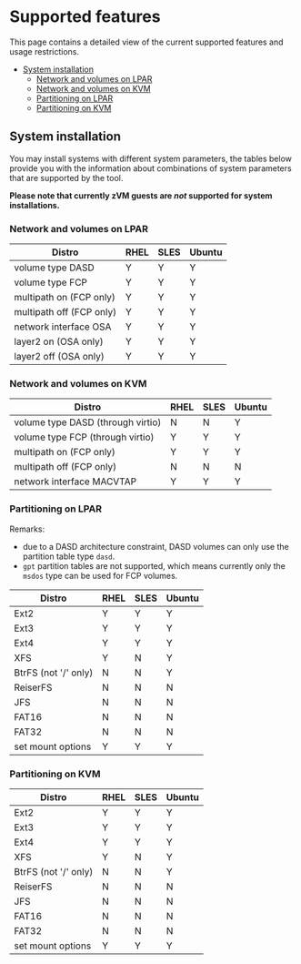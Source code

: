 <!--
Copyright 2017 IBM Corp.

Licensed under the Apache License, Version 2.0 (the "License");
you may not use this file except in compliance with the License.
You may obtain a copy of the License at

   http://www.apache.org/licenses/LICENSE-2.0

Unless required by applicable law or agreed to in writing, software
distributed under the License is distributed on an "AS IS" BASIS,
WITHOUT WARRANTIES OR CONDITIONS OF ANY KIND, either express or implied.
See the License for the specific language governing permissions and
limitations under the License.
-->
# Supported features

This page contains a detailed view of the current supported features and usage restrictions.

- [System installation](#system-installation)
    - [Network and volumes on LPAR](#network-and-volumes-on-lpar)
    - [Network and volumes on KVM](#network-and-volumes-on-kvm)
    - [Partitioning on LPAR](#partitioning-on-lpar)
    - [Partitioning on KVM](#partitioning-on-kvm)

## System installation

You may install systems with different system parameters, the tables below provide you with the information about combinations of system parameters that are supported by the tool.

**Please note that currently zVM guests are *not* supported for system installations.**

### Network and volumes on LPAR

| Distro                   | RHEL | SLES | Ubuntu |
| ------                   | ---- | ---- | -----  |
| volume type DASD         | Y    | Y    | Y      |
| volume type FCP          | Y    | Y    | Y      |
| multipath on (FCP only)  | Y    | Y    | Y      |
| multipath off (FCP only) | Y    | Y    | Y      |
| network interface OSA    | Y    | Y    | Y      |
| layer2 on (OSA only)     | Y    | Y    | Y      |
| layer2 off (OSA only)    | Y    | Y    | Y      |

### Network and volumes on KVM

| Distro                            | RHEL | SLES | Ubuntu |
| ------                            | ---- | ---- | ------ |
| volume type DASD (through virtio) | N    | N    | Y      |
| volume type FCP (through virtio)  | Y    | Y    | Y      |
| multipath on (FCP only)           | Y    | Y    | Y      |
| multipath off (FCP only)          | N    | N    | N      |
| network interface MACVTAP         | Y    | Y    | Y      |

### Partitioning on LPAR

Remarks:

- due to a DASD architecture constraint, DASD volumes can only use the partition table type `dasd`.
- `gpt` partition tables are not supported, which means currently only the `msdos` type can be used for FCP volumes.

| Distro               | RHEL | SLES | Ubuntu |
| -----                | ---  | ---  | ---    |
| Ext2                 | Y    | Y    | Y      |
| Ext3                 | Y    | Y    | Y      |
| Ext4                 | Y    | Y    | Y      |
| XFS                  | Y    | N    | Y      |
| BtrFS (not '/' only) | N    | N    | Y      |
| ReiserFS             | N    | N    | N      |
| JFS                  | N    | N    | N      |
| FAT16                | N    | N    | N      |
| FAT32                | N    | N    | N      |
| set mount options    | Y    | Y    | Y      |

### Partitioning on KVM

| Distro               | RHEL | SLES | Ubuntu |
| -----                | ---  | ---  | ---    |
| Ext2                 | Y    | Y    | Y      |
| Ext3                 | Y    | Y    | Y      |
| Ext4                 | Y    | Y    | Y      |
| XFS                  | Y    | N    | Y      |
| BtrFS (not '/' only) | N    | N    | Y      |
| ReiserFS             | N    | N    | N      |
| JFS                  | N    | N    | N      |
| FAT16                | N    | N    | N      |
| FAT32                | N    | N    | N      |
| set mount options    | Y    | Y    | Y      |

